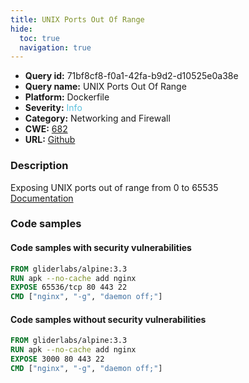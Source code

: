 ```yaml
---
title: UNIX Ports Out Of Range
hide:
  toc: true
  navigation: true
---
```


<style>
  .highlight .hll {
    background-color: #ff171742;
  }
  .md-content {
    max-width: 1100px;
    margin: 0 auto;
  }
</style>

-   **Query id:** 71bf8cf8-f0a1-42fa-b9d2-d10525e0a38e
-   **Query name:** UNIX Ports Out Of Range
-   **Platform:** Dockerfile
-   **Severity:** <span style="color:#5bc0de">Info</span>
-   **Category:** Networking and Firewall
-   **CWE:** <a href="https://cwe.mitre.org/data/definitions/682.html" onclick="newWindowOpenerSafe(event, 'https://cwe.mitre.org/data/definitions/682.html')">682</a>
-   **URL:** [Github](https://github.com/Checkmarx/kics/tree/master/assets/queries/dockerfile/unix_ports_out_of_range)

### Description
Exposing UNIX ports out of range from 0 to 65535<br>
[Documentation](https://docs.docker.com/engine/reference/builder/#expose)

### Code samples
#### Code samples with security vulnerabilities
```dockerfile title="Positive test num. 1 - dockerfile file" hl_lines="3"
FROM gliderlabs/alpine:3.3
RUN apk --no-cache add nginx
EXPOSE 65536/tcp 80 443 22
CMD ["nginx", "-g", "daemon off;"]
```


#### Code samples without security vulnerabilities
```dockerfile title="Negative test num. 1 - dockerfile file"
FROM gliderlabs/alpine:3.3
RUN apk --no-cache add nginx
EXPOSE 3000 80 443 22
CMD ["nginx", "-g", "daemon off;"]
```
